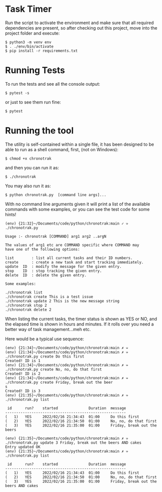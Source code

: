 # Task Timer

Run the script to activate the environment and make sure that all required
dependencies are present, so after checking out this project, move into
the project folder and execute:

    $ python3 -m venv env
    $ . ./env/bin/activate
    $ pip install -r requirements.txt


# Running Tests

To run the tests and see all the console output:

    $ pytest -s

or just to see them run fine:

    $ pytest


# Running the tool

The utility is self-contained within a single file, it has been designed
to be able to run as a shell command, first, (not on Windows):

    $ chmod +x chronotrak

and then you can run it as:

    $ ./chronotrak

You may also run it as:

    $ python chronotrak.py  [command line args]...

With no command line arguments given it will print a list of the available
commands with some examples, or you can see the test code for some hints!

    (env) {21:32}~/Documents/code/python/chronotrak:main ✓ ➭ ./chronotrak.py

    Usage :- chronotrak [COMMAND] arg1 arg2 ..argN

    The values of arg1 etc are COMMAND specific where COMMAND may
    have one of the following options:

    list        : list all current tasks and their ID numbers.
    create      : create a new task and start tracking immediately.
    update  ID  : modify the message for the given entry.
    stop    ID  : stop tracking the given entry.
    delete  ID  : delete the given entry.

    Some examples:

    ./chronotrak list
    ./chronotrak create This is a test issue
    ./chronotrak update 2 This is the new message string
    ./chronotrak stop 2
    ./chronotrak delete 2


When listing the current tasks, the timer status is shown as YES or NO, and 
the elapsed time is shown in hours and minutes. If it rolls over you need a 
better way of task management...meh etc.

Here would be a typical use sequence:

    (env) {21:34}~/Documents/code/python/chronotrak:main ✗ ➭
    (env) {21:34}~/Documents/code/python/chronotrak:main ✗ ➭ ./chronotrak.py create Do this first
    Created! ID is 1
    (env) {21:34}~/Documents/code/python/chronotrak:main ✗ ➭ ./chronotrak.py create No, no, do that first
    Created! ID is 2
    (env) {21:34}~/Documents/code/python/chronotrak:main ✗ ➭ ./chronotrak.py create Friday, break out the beer
    s
    Created! ID is 3
    (env) {21:35}~/Documents/code/python/chronotrak:main ✗ ➭ ./chronotrak.py list

     id      run?    started              Duration  message
    -------------------------------------------------------
    (   1)   YES     2022/02/16 21:34:43  01:00     Do this first
    (   2)   YES     2022/02/16 21:34:50  01:00     No, no, do that first
    (   3)   YES     2022/02/16 21:35:00  01:00     Friday, break out the beers

    (env) {21:35}~/Documents/code/python/chronotrak:main ✗ ➭ ./chronotrak.py update 3 Friday, break out the beers AND cakes
    Entry updated OK
    (env) {21:35}~/Documents/code/python/chronotrak:main ✗ ➭ ./chronotrak.py list

     id      run?    started              Duration  message
    -------------------------------------------------------
    (   1)   YES     2022/02/16 21:34:43  01:00     Do this first
    (   2)   YES     2022/02/16 21:34:50  01:00     No, no, do that first
    (   3)   YES     2022/02/16 21:35:00  01:00     Friday, break out the beers AND cakes

